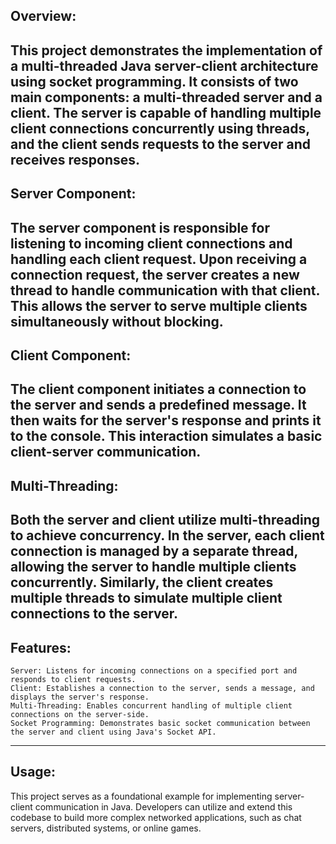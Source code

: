 ## Overview:
This project demonstrates the implementation of a multi-threaded Java server-client architecture using socket programming. It consists of two main components: a multi-threaded server and a client. The server is capable of handling multiple client connections concurrently using threads, and the client sends requests to the server and receives responses.
---
## Server Component:
The server component is responsible for listening to incoming client connections and handling each client request. Upon receiving a connection request, the server creates a new thread to handle communication with that client. This allows the server to serve multiple clients simultaneously without blocking.
---
## Client Component:
The client component initiates a connection to the server and sends a predefined message. It then waits for the server's response and prints it to the console. This interaction simulates a basic client-server communication.
---
## Multi-Threading:
Both the server and client utilize multi-threading to achieve concurrency. In the server, each client connection is managed by a separate thread, allowing the server to handle multiple clients concurrently. Similarly, the client creates multiple threads to simulate multiple client connections to the server.
---
## Features:

    Server: Listens for incoming connections on a specified port and responds to client requests.
    Client: Establishes a connection to the server, sends a message, and displays the server's response.
    Multi-Threading: Enables concurrent handling of multiple client connections on the server-side.
    Socket Programming: Demonstrates basic socket communication between the server and client using Java's Socket API.
---
## Usage:
This project serves as a foundational example for implementing server-client communication in Java. Developers can utilize and extend this codebase to build more complex networked applications, such as chat servers, distributed systems, or online games.